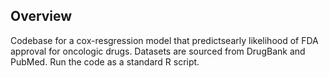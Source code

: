 
## Overview
Codebase for a cox-resgression model that predictsearly likelihood of FDA approval for oncologic drugs. 
Datasets are sourced from DrugBank and PubMed. Run the code as a standard R script.
